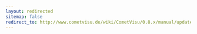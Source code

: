 ```yaml
---
layout: redirected
sitemap: false
redirect_to: http://www.cometvisu.de/wiki/CometVisu/0.8.x/manual/updatewiregate/de
---
```


